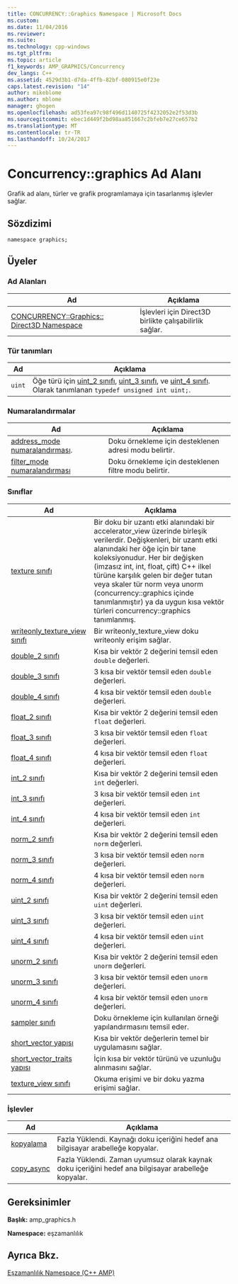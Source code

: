 ```yaml
---
title: CONCURRENCY::Graphics Namespace | Microsoft Docs
ms.custom: 
ms.date: 11/04/2016
ms.reviewer: 
ms.suite: 
ms.technology: cpp-windows
ms.tgt_pltfrm: 
ms.topic: article
f1_keywords: AMP_GRAPHICS/Concurrency
dev_langs: C++
ms.assetid: 4529d3b1-d7da-4ffb-82bf-080915e0f23e
caps.latest.revision: "14"
author: mikeblome
ms.author: mblome
manager: ghogen
ms.openlocfilehash: ad53fea97c98f496d1140725f4232052e2f53d3b
ms.sourcegitcommit: ebec1d449f2bd98aa851667c2bfeb7e27ce657b2
ms.translationtype: MT
ms.contentlocale: tr-TR
ms.lasthandoff: 10/24/2017
---
```

# <a name="concurrencygraphics-namespace"></a>Concurrency::graphics Ad Alanı
Grafik ad alanı, türler ve grafik programlamaya için tasarlanmış işlevler sağlar.  
  
## <a name="syntax"></a>Sözdizimi  
  
```  
namespace graphics;  
```  
  
## <a name="members"></a>Üyeler  
  
### <a name="namespaces"></a>Ad Alanları  
  
|Ad|Açıklama|  
|----------|-----------------|  
|[CONCURRENCY::Graphics:: Direct3D Namespace](concurrency-graphics-direct3d-namespace.md)|İşlevleri için Direct3D birlikte çalışabilirlik sağlar.|  
  
### <a name="typedefs"></a>Tür tanımları  
  
|Ad|Açıklama|  
|----------|-----------------|  
|`uint`|Öğe türü için [uint_2 sınıfı](uint-2-class.md), [uint_3 sınıfı](uint-3-class.md), ve [uint_4 sınıfı](uint-4-class.md). Olarak tanımlanan `typedef unsigned int uint;`.|  
  
### <a name="enumerations"></a>Numaralandırmalar  
  
|Ad|Açıklama|  
|----------|-----------------|  
|[address_mode numaralandırması](concurrency-graphics-namespace-enums.md#address_mode).|Doku örnekleme için desteklenen adresi modu belirtir.|  
|[filter_mode numaralandırması](concurrency-graphics-namespace-enums.md#filter_mode)|Doku örnekleme için desteklenen filtre modu belirtir.|  
  
### <a name="classes"></a>Sınıflar  
  
|Ad|Açıklama|  
|----------|-----------------|  
|[texture sınıfı](texture-class.md)|Bir doku bir uzantı etki alanındaki bir accelerator_view üzerinde birleşik verilerdir. Değişkenleri, bir uzantı etki alanındaki her öğe için bir tane koleksiyonudur. Her bir değişken (imzasız int, int, float, çift) C++ ilkel türüne karşılık gelen bir değer tutan veya skaler tür norm veya unorm (concurrency::graphics içinde tanımlanmıştır) ya da uygun kısa vektör türleri concurrency::graphics tanımlanmış.|  
|[writeonly_texture_view sınıfı](writeonly-texture-view-class.md)|Bir writeonly_texture_view doku writeonly erişim sağlar.|  
|[double_2 sınıfı](double-2-class.md)|Kısa bir vektör 2 değerini temsil eden `double` değerleri.|  
|[double_3 sınıfı](double-3-class.md)|3 kısa bir vektör temsil eden `double` değerleri.|  
|[double_4 sınıfı](double-4-class.md)|4 kısa bir vektör temsil eden `double` değerleri.|  
|[float_2 sınıfı](float-2-class.md)|Kısa bir vektör 2 değerini temsil eden `float` değerleri.|  
|[float_3 sınıfı](float-3-class.md)|3 kısa bir vektör temsil eden `float` değerleri.|  
|[float_4 sınıfı](float-4-class.md)|4 kısa bir vektör temsil eden `float` değerleri.|  
|[int_2 sınıfı](int-2-class.md)|Kısa bir vektör 2 değerini temsil eden `int` değerleri.|  
|[int_3 sınıfı](int-3-class.md)|3 kısa bir vektör temsil eden `int` değerleri.|  
|[int_4 sınıfı](int-4-class.md)|4 kısa bir vektör temsil eden `int` değerleri.|  
|[norm_2 sınıfı](norm-2-class.md)|Kısa bir vektör 2 değerini temsil eden `norm` değerleri.|  
|[norm_3 sınıfı](norm-3-class.md)|3 kısa bir vektör temsil eden `norm` değerleri.|  
|[norm_4 sınıfı](norm-4-class.md)|4 kısa bir vektör temsil eden `norm` değerleri.|  
|[uint_2 sınıfı](uint-2-class.md)|Kısa bir vektör 2 değerini temsil eden `uint` değerleri.|  
|[uint_3 sınıfı](uint-3-class.md)|3 kısa bir vektör temsil eden `uint` değerleri.|  
|[uint_4 sınıfı](uint-4-class.md)|4 kısa bir vektör temsil eden `uint` değerleri.|  
|[unorm_2 sınıfı](unorm-2-class.md)|Kısa bir vektör 2 değerini temsil eden `unorm` değerleri.|  
|[unorm_3 sınıfı](unorm-3-class.md)|3 kısa bir vektör temsil eden `unorm` değerleri.|  
|[unorm_4 sınıfı](unorm-4-class.md)|4 kısa bir vektör temsil eden `unorm` değerleri.|  
|[sampler sınıfı](sampler-class.md)|Doku örnekleme için kullanılan örneği yapılandırmasını temsil eder.|  
|[short_vector yapısı](short-vector-structure.md)|Kısa bir vektör değerlerin temel bir uygulamasını sağlar.|  
|[short_vector_traits yapısı](short-vector-traits-structure.md)|İçin kısa bir vektör türünü ve uzunluğu alınmasını sağlar.|  
|[texture_view sınıfı](texture-view-class.md)|Okuma erişimi ve bir doku yazma erişimi sağlar.|  
  
### <a name="functions"></a>İşlevler  
  
|Ad|Açıklama|  
|----------|-----------------|  
|[kopyalama](concurrency-graphics-namespace-functions.md#copy)|Fazla Yüklendi. Kaynağı doku içeriğini hedef ana bilgisayar arabelleğe kopyalar.|  
|[copy_async](concurrency-graphics-namespace-functions.md#copy_async)|Fazla Yüklendi. Zaman uyumsuz olarak kaynak doku içeriğini hedef ana bilgisayar arabelleğe kopyalar.|  
  
## <a name="requirements"></a>Gereksinimler  
 **Başlık:** amp_graphics.h  
  
 **Namespace:** eşzamanlılık  
  
## <a name="see-also"></a>Ayrıca Bkz.  
 [Eşzamanlılık Namespace (C++ AMP)](concurrency-namespace-cpp-amp.md)
